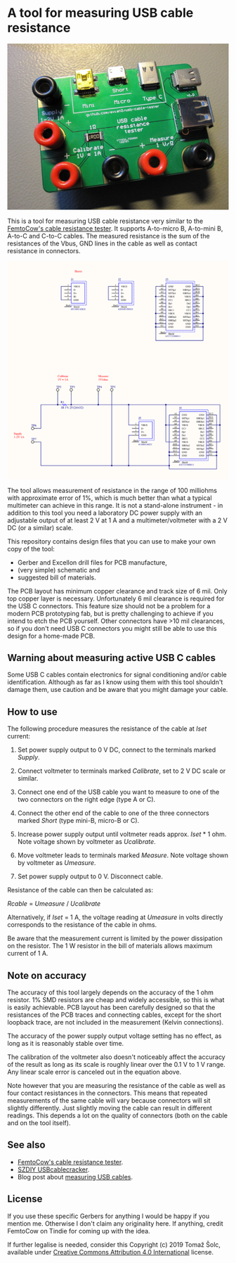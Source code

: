 # A tool for measuring USB cable resistance

![USB cable tester](figures/usb-cable-tester-photo.jpg)

This is a tool for measuring USB cable resistance very similar to the [FemtoCow's cable resistance tester][1]. It supports A-to-micro B, A-to-mini B, A-to-C and C-to-C cables. The measured resistance is the sum of the resistances of the Vbus, GND lines in the cable as well as contact resistance in connectors.

![Schematic](schematic.png)

The tool allows measurement of resistance in the range of 100 milliohms with approximate error of 1%, which is much better than what a typical multimeter can achieve in this range. It is not a stand-alone instrument - in addition to this tool you need a laboratory DC power supply with an adjustable output of at least 2 V at 1 A and a multimeter/voltmeter with a 2 V DC (or a similar) scale.

This repository contains design files that you can use to make your own copy of the tool:

* Gerber and Excellon drill files for PCB manufacture,
* (very simple) schematic and
* suggested bill of materials.

The PCB layout has minimum copper clearance and track size of 6 mil. Only top copper layer is necessary. Unfortunately 6 mil clearance is required for the USB C connectors. This feature size should not be a problem for a modern PCB prototyping fab, but is pretty challenging to achieve if you intend to etch the PCB yourself. Other connectors have >10 mil clearances, so if you don't need USB C connectors you might still be able to use this design for a home-made PCB.


## Warning about measuring active USB C cables

Some USB C cables contain electronics for signal conditioning and/or cable identification. Although as far as I know using them with this tool shouldn't damage them, use caution and be aware that you might damage your cable.


## How to use

The following procedure measures the resistance of the cable at *Iset* current:

1. Set power supply output to 0 V DC, connect to the terminals marked *Supply*.

2. Connect voltmeter to terminals marked *Calibrate*, set to 2 V DC scale or similar.

3. Connect one end of the USB cable you want to measure to one of the two connectors on the right edge (type A or C).

4. Connect the other end of the cable to one of the three connectors marked *Short* (type mini-B, micro-B or C).

5. Increase power supply output until voltmeter reads approx. *Iset* * 1 ohm. Note voltage shown by voltmeter as *Ucalibrate*.

6. Move voltmeter leads to terminals marked *Measure*. Note voltage shown by voltmeter as *Umeasure*.

7. Set power supply output to 0 V. Disconnect cable.

Resistance of the cable can then be calculated as:

*Rcable* = *Umeasure* / *Ucalibrate*

Alternatively, if *Iset* = 1 A, the voltage reading at *Umeasure* in volts directly corresponds to the resistance of the cable in ohms.

Be aware that the measurement current is limited by the power dissipation on the resistor. The 1 W resistor in the bill of materials allows maximum current of 1 A.


## Note on accuracy

The accuracy of this tool largely depends on the accuracy of the 1 ohm resistor. 1% SMD resistors are cheap and widely accessible, so this is what is easily achievable. PCB layout has been carefully designed so that the resistances of the PCB traces and connecting cables, except for the short loopback trace, are not included in the measurement (Kelvin connections).

The accuracy of the power supply output voltage setting has no effect, as long as it is reasonably stable over time.

The calibration of the voltmeter also doesn't noticeably affect the accuracy of the result as long as its scale is roughly linear over the 0.1 V to 1 V range. Any linear scale error is canceled out in the equation above.

Note however that you are measuring the resistance of the cable as well as four contact resistances in the connectors. This means that repeated measurements of the same cable will vary because connectors will sit slightly differently. Just slightly moving the cable can result in different readings. This depends a lot on the quality of connectors (both on the cable and on the tool itself).


## See also

* [FemtoCow's cable resistance tester][1].
* [SZDIY USBcablecracker][2].
* Blog post about [measuring USB cables][3].

[1]: https://www.tindie.com/products/FemtoCow/usb-cable-resistance-tester/
[2]: https://github.com/szdiy/USBcablecracker
[3]: https://www.tablix.org/~avian/blog/archives/2019/06/measuring_usb_cable_resistance/

## License

If you use these specific Gerbers for anything I would be happy if you mention me. Otherwise I don't claim any originality here. If anything, credit FemtoCow on Tindie for coming up with the idea.

If further legalise is needed, consider this Copyright (c) 2019 Tomaž Šolc, available under [Creative Commons Attribution 4.0 International](http://creativecommons.org/licenses/by/4.0/) license.
